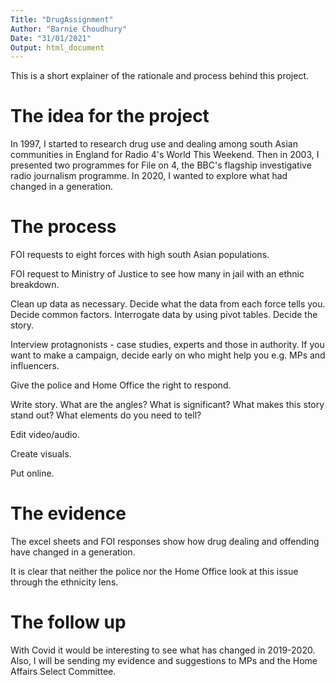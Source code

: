 ```yaml
---
Title: "DrugAssignment"
Author: "Barnie Choudhury"
Date: "31/01/2021"
Output: html_document
---
```


This is a short explainer of the rationale and process behind this project.

# The idea for the project

In 1997, I started to research drug use and dealing among south Asian communities in England for Radio 4's World This Weekend.
Then in 2003, I presented two programmes for File on 4, the BBC's flagship investigative radio journalism programme.
In 2020, I wanted to explore what had changed in a generation.

# The process

FOI requests to eight forces with high south Asian populations.

FOI request to Ministry of Justice to see how many in jail with an ethnic breakdown.

Clean up data as necessary.
Decide what the data from each force tells you. 
Decide common factors.
Interrogate data by using pivot tables.
Decide the story. 

Interview protagnonists - case studies, experts and those in authority.
If you want to make a campaign, decide early on who might help you e.g. MPs and influencers.

Give the police and Home Office the right to respond.

Write story. What are the angles? What is significant? What makes this story stand out? What elements do you need to tell?

Edit video/audio.

Create visuals.

Put online.

# The evidence

The excel sheets and FOI responses show how drug dealing and offending have changed in a generation.

It is clear that neither the police nor the Home Office look at this issue through the ethnicity lens.

# The follow up

With Covid it would be interesting to see what has changed in 2019-2020. 
Also, I will be sending my evidence and suggestions to MPs and the Home Affairs Select Committee. 
